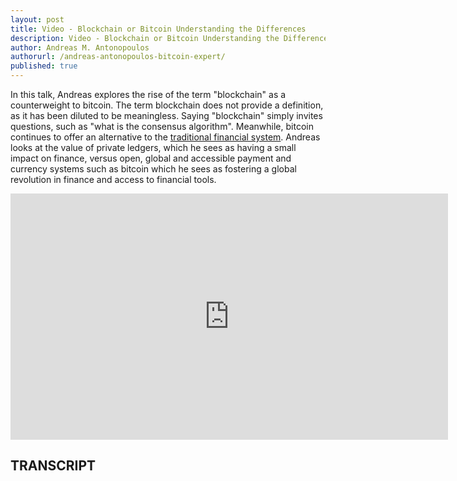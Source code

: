 ```yaml
---
layout: post
title: Video - Blockchain or Bitcoin Understanding the Differences
description: Video - Blockchain or Bitcoin Understanding the Differences
author: Andreas M. Antonopoulos
authorurl: /andreas-antonopoulos-bitcoin-expert/
published: true
---
```


<p>In this talk, Andreas explores the rise of the term "blockchain" as a counterweight to bitcoin. The term blockchain does not provide a definition, as it has been diluted to be meaningless. Saying "blockchain" simply invites questions, such as "what is the consensus algorithm". Meanwhile, bitcoin continues to offer an alternative to the <a href="/bitcoin-trading-binary-options/">traditional financial system</a>. Andreas looks at the value of private ledgers, which he sees as having a small impact on finance, versus open, global and accessible payment and currency systems such as bitcoin which he sees as fostering a global revolution in finance and access to financial tools.</p>

<center><iframe width="700" height="394" src="https://www.youtube.com/embed/mRQs9Y6CUSU?list=PLPQwGV1aLnTthcG265_FYSaV24hFScvC0" frameborder="0" allowfullscreen></iframe></center>

<h2>TRANSCRIPT</h2>
